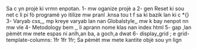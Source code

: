 Sa c yn projè ki vrmn enpotan.
1- mw oganize projè a
2- gen Reset ki sou net c li pi fò programè yo itilize mw pranl .knsa tou t f sa ki bazik lan ki c *{}
3- Varyab css,,, mp kreye varyab lan nan Globalstyle,, mw k bay nenpot nn mw vle
4- Metodology bem ,, li aprann nome klas nan index html
5- gap ,lan pèmèt mw mete espas ni anlh,an ba, a goch,a dwat
6- display_grid ; e grid-template-columns: 1fr 1fr 1fr; Sa pèmèt mw mete kantite objè sou yn lign